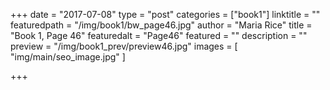 +++
date = "2017-07-08"
type = "post"
categories = ["book1"]
linktitle = ""
featuredpath = "/img/book1/bw_page46.jpg"
author = "Maria Rice"
title = "Book 1, Page 46"
featuredalt = "Page46"
featured = ""
description = ""
preview = "/img/book1_prev/preview46.jpg"
images = [ "img/main/seo_image.jpg" ]

+++

